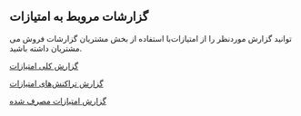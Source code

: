 ﻿## گزارشات مروبط به امتیازات

با استفاده از بخش مشتریان گزارشات فروش می‌‎توانید گزارش موردنظر را از امتیازات مشتریان داشته باشید.

[گزارش کلی امتیازات](General-score-report%2FGeneral-score-report.md) 

[گزارش تراکنش‌های امتیازات](Report-the-points-consumed%2FReport-the-points-consumed.md)

[گزارش امتیازات مصرف شده](Score-transaction-report%2FScore-transaction-report.md)


